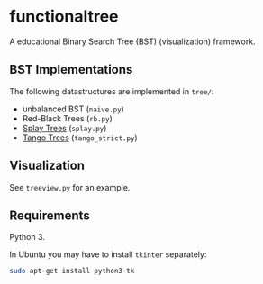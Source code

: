 # functionaltree #

A educational Binary Search Tree (BST) (visualization) framework.


## BST Implementations ##

The following datastructures are implemented in `tree/`:

- unbalanced BST (`naive.py`)
- Red-Black Trees (`rb.py`)
- [Splay Trees](http://dx.doi.org/10.1145/3828.3835) (`splay.py`)
- [Tango Trees](http://dx.doi.org/10.1137/S0097539705447347)  (`tango_strict.py`)


## Visualization ##

See `treeview.py` for an example.


## Requirements ##

Python 3.

In Ubuntu you may have to install `tkinter` separately:
```sh
sudo apt-get install python3-tk
```
